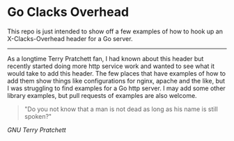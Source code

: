 # Go Clacks Overhead

This repo is just intended to show off a few examples of how to hook up an X-Clacks-Overhead header for a Go server. 

---
As a longtime Terry Pratchett fan, I had known about this header but recently started doing more http service work and wanted to see what it would take to add this header. The few places that have examples of how to add them show things like configurations for nginx, apache and the like, but I was struggling to find examples for a Go http server. I may add some other library examples, but pull requests of examples are also welcome.

>"Do you not know that a man is not dead as long as his name is still spoken?"

*GNU Terry Pratchett*